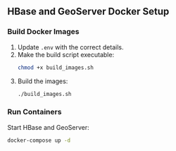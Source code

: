 ## HBase and GeoServer Docker Setup

### Build Docker Images

1. Update `.env` with the correct details.
2. Make the build script executable:
   ```bash
   chmod +x build_images.sh
   ```
3. Build the images:
   ```bash
   ./build_images.sh
   ```

### Run Containers

Start HBase and GeoServer:
```bash
docker-compose up -d
```
